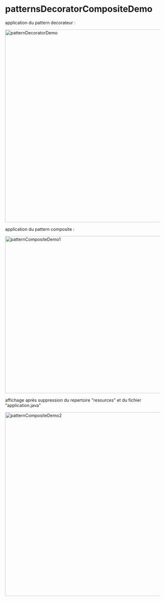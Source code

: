# patternsDecoratorCompositeDemo

application du pattern decorateur : 

<img width="628" alt="patternDecoratorDemo" src="https://github.com/Omayma-AMINE/patternsDecoratorCompositeDemo/assets/120322813/f43e2558-0b36-4864-870f-6c1aab83b13a">


application du pattern composite : 

<img width="512" alt="patternCompositeDemo1" src="https://github.com/Omayma-AMINE/patternsDecoratorCompositeDemo/assets/120322813/d7c34d87-92e9-4430-9876-47710f09ab7b">

affichage après suppression du repertoire "resources" et du fichier "application.java" 

<img width="599" alt="patternCompositeDemo2" src="https://github.com/Omayma-AMINE/patternsDecoratorCompositeDemo/assets/120322813/42515dd6-3cf8-41a4-9b69-da00683aa259">
